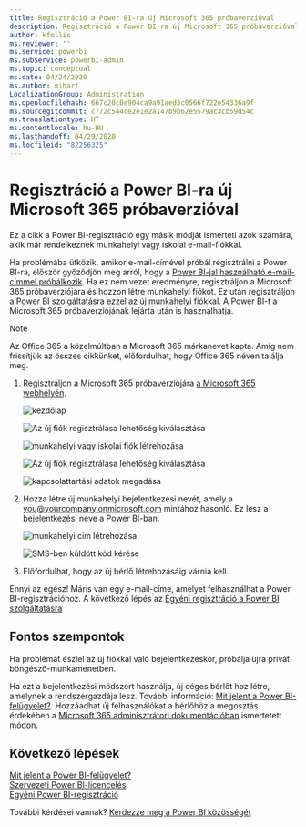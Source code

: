 ```yaml
---
title: Regisztráció a Power BI-ra új Microsoft 365 próbaverzióval
description: Regisztráció a Power BI-ra új Microsoft 365 próbaverzióval
author: kfollis
ms.reviewer: ''
ms.service: powerbi
ms.subservice: powerbi-admin
ms.topic: conceptual
ms.date: 04/24/2020
ms.author: mihart
LocalizationGroup: Administration
ms.openlocfilehash: 667c20c0e904ca9a91aed3c0566f722e54336a9f
ms.sourcegitcommit: c772c544ce2e1e2a147b9b62e5579ac3cb59d54c
ms.translationtype: HT
ms.contentlocale: hu-HU
ms.lasthandoff: 04/29/2020
ms.locfileid: "82256325"
---
```

# <a name="signing-up-for-power-bi-with-a-new-microsoft-365-trial"></a>Regisztráció a Power BI-ra új Microsoft 365 próbaverzióval

Ez a cikk a Power BI-regisztráció egy másik módját ismerteti azok számára, akik már rendelkeznek munkahelyi vagy iskolai e-mail-fiókkal. 

Ha problémába ütközik, amikor e-mail-címével próbál regisztrálni a Power BI-ra, először győződjön meg arról, hogy a [Power BI-jal használható e-mail-címmel próbálkozik](service-self-service-signup-for-power-bi.md#supported-email-addresses). Ha ez nem vezet eredményre, regisztráljon a Microsoft 365 próbaverziójára és hozzon létre munkahelyi fiókot. Ez után regisztráljon a Power BI szolgáltatásra ezzel az új munkahelyi fiókkal. A Power BI-t a Microsoft 365 próbaverziójának lejárta után is használhatja.

> [!NOTE]
> Az Office 365 a közelmúltban a Microsoft 365 márkanevet kapta. Amíg nem frissítjük az összes cikkünket, előfordulhat, hogy Office 365 néven találja meg.

1. Regisztráljon a Microsoft 365 próbaverziójára [a Microsoft 365 webhelyén](https://www.microsoft.com/en-us/microsoft-365/business/compare-more-office-365-for-business-plans).

    ![kezdőlap](media/service-admin-signing-up-for-power-bi-with-a-new-office-365-trial/power-bi-try-now.png)

    ![Az új fiók regisztrálása lehetőség kiválasztása](media/service-admin-signing-up-for-power-bi-with-a-new-office-365-trial/power-bi-existing.png)

    ![munkahelyi vagy iskolai fiók létrehozása](media/service-admin-signing-up-for-power-bi-with-a-new-office-365-trial/power-bi-create-email.png)

    ![Az új fiók regisztrálása lehetőség kiválasztása](media/service-admin-signing-up-for-power-bi-with-a-new-office-365-trial/power-bi-no-email.png)

    ![kapcsolattartási adatok megadása](media/service-admin-signing-up-for-power-bi-with-a-new-office-365-trial/power-bi-welcome-you.png)

    

1. Hozza létre új munkahelyi bejelentkezési nevét, amely a you@yourcompany.onmicrosoft.com mintához hasonló. Ez lesz a bejelentkezési neve a Power BI-ban.

    ![munkahelyi cím létrehozása](media/service-admin-signing-up-for-power-bi-with-a-new-office-365-trial/power-bi-create-address.png)

    ![SMS-ben küldött kód kérése](media/service-admin-signing-up-for-power-bi-with-a-new-office-365-trial/power-bi-robot.png)    

1. Előfordulhat, hogy az új bérlő létrehozásáig várnia kell. 

Ennyi az egész!  Máris van egy e-mail-címe, amelyet felhasználhat a Power BI-regisztrációhoz. A következő lépés az [Egyéni regisztráció a Power BI szolgáltatásra](service-self-service-signup-for-power-bi.md)





## <a name="important-considerations"></a>Fontos szempontok
Ha problémát észlel az új fiókkal való bejelentkezéskor, próbálja újra privát böngésző-munkamenetben.    

Ha ezt a bejelentkezési módszert használja, új céges bérlőt hoz létre, amelynek a rendszergazdája lesz. További információ: [Mit jelent a Power BI-felügyelet?](service-admin-administering-power-bi-in-your-organization.md). Hozzáadhat új felhasználókat a bérlőhöz a megosztás érdekében a [Microsoft 365 adminisztrátori dokumentációban](https://support.office.com/en-sg/article/Add-users-individually-to-Office-365---Admin-Help-1970f7d6-03b5-442f-b385-5880b9c256ec) ismertetett módon.

## <a name="next-steps"></a>Következő lépések

[Mit jelent a Power BI-felügyelet?](service-admin-administering-power-bi-in-your-organization.md)  
[Szervezeti Power BI-licencelés](service-admin-licensing-organization.md)  
[Egyéni Power BI-regisztráció](service-self-service-signup-for-power-bi.md)

További kérdései vannak? [Kérdezze meg a Power BI közösségét](https://community.powerbi.com/)
